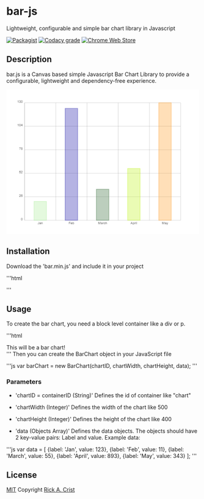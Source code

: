 # bar-js
Lightweight, configurable and simple bar chart library in Javascript

[![Packagist](https://img.shields.io/packagist/l/doctrine/orm.svg)]()
[![Codacy grade](https://img.shields.io/codacy/grade/e27821fb6289410b8f58338c7e0bc686.svg)]()
[![Chrome Web Store](https://img.shields.io/chrome-web-store/stars/ogffaloegjglncjfehdfplabnoondfjo.svg)]()

## Description
bar.js is a Canvas based simple Javascript Bar Chart Library to provide a configurable, lightweight and dependency-free experience.

![](https://github.com/rcrist/bar-js/blob/master/bar.png)

## Installation
Download the 'bar.min.js' and include it in your project

'''html
<script src="bar.min.js"></script>
'''

## Usage
To create the bar chart, you need a block level container like a div or p.

'''html
<div id="chart">This will be a bar chart!</div>
'''
Then you can create the BarChart object in your JavaScript file

'''js
var barChart = new BarChart(chartID, chartWidth, chartHeight, data);
'''

### Parameters
- 'chartID = containerID (String)'
Defines the id of container like "chart"

- 'chartWidth (Integer)'
Defines the width of the chart like 500

- 'chartHeight (Integer)'
Defines the height of the chart like 400

- 'data (Objects Array)'
Defines the data objects. The objects should have 2 key-value pairs: Label and value. Example data:

'''js
  var data = [
    {label: 'Jan', value: 123},
    {label: 'Feb', value: 11},
    {label: 'March', value: 55},
    {label: 'April', value: 893},
    {label: 'May', value: 343}
  ];
'''

## License
[MIT](LICENSE.md) Copyright [Rick A. Crist](https://github.com/rcrist)
